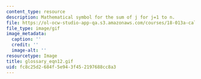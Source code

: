 ```yaml
---
content_type: resource
description: Mathematical symbol for the sum of j for j=1 to n.
file: https://ol-ocw-studio-app-qa.s3.amazonaws.com/courses/18-013a-calculus-with-applications-spring-2005/fc8c25d2684f5e943f452197688cc8a3_glossary_eqn12.gif
file_type: image/gif
image_metadata:
  caption: ''
  credit: ''
  image-alt: ''
resourcetype: Image
title: glossary_eqn12.gif
uid: fc8c25d2-684f-5e94-3f45-2197688cc8a3
---
```

